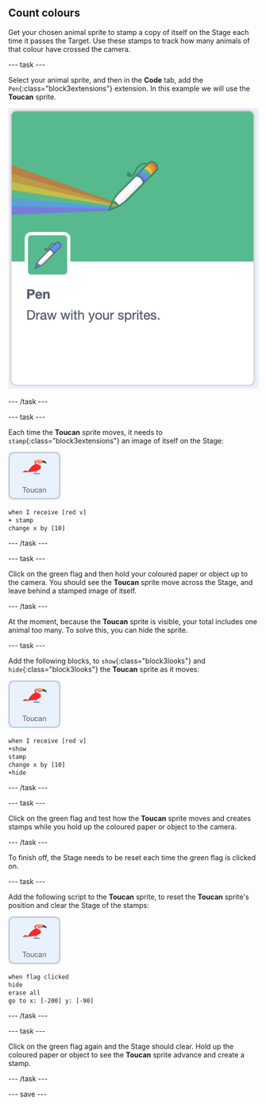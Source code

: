 ## Count colours

Get your chosen animal sprite to stamp a copy of itself on the Stage each time it passes the Target. Use these stamps to track how many animals of that colour have crossed the camera.

--- task ---

Select your animal sprite, and then in the **Code** tab, add the `Pen`{:class="block3extensions"} extension. In this example we will use the **Toucan** sprite.

![A pen icon emitting a rainbow trail, accompanied by the title 'Pen' and the text 'Draw with your sprites' on a green background.](images/pen-extension.png)

--- /task ---

--- task ---

Each time the **Toucan** sprite moves, it needs to `stamp`{:class="block3extensions"} an image of itself on the Stage:

![image of the toucan sprite](images/animal-sprite.png)

```blocks3
when I receive [red v]
+ stamp
change x by [10]
```
--- /task ---

--- task ---

Click on the green flag and then hold your coloured paper or object up to the camera. You should see the **Toucan** sprite move across the Stage, and leave behind a stamped image of itself.

--- /task ---

At the moment, because the **Toucan** sprite is visible, your total includes one animal too many. To solve this, you can hide the sprite.

--- task ---

Add the following blocks, to `show`{:class="block3looks"} and `hide`{:class="block3looks"} the **Toucan** sprite as it moves:

![image of the toucan sprite](images/animal-sprite.png)

```blocks3
when I receive [red v]
+show
stamp
change x by [10]
+hide
```

--- /task ---

--- task ---

Click on the green flag and test how the **Toucan** sprite moves and creates stamps while you hold up the coloured paper or object to the camera.

--- /task ---

To finish off, the Stage needs to be reset each time the green flag is clicked on.

--- task ---

Add the following script to the **Toucan** sprite, to reset the **Toucan** sprite's position and clear the Stage of the stamps:

![image of the toucan sprite](images/animal-sprite.png)

```blocks3
when flag clicked
hide
erase all
go to x: [-200] y: [-90]
```

--- /task ---

--- task ---

Click on the green flag again and the Stage should clear. Hold up the coloured paper or object to see the **Toucan** sprite advance and create a stamp.

--- /task ---

--- save ---
